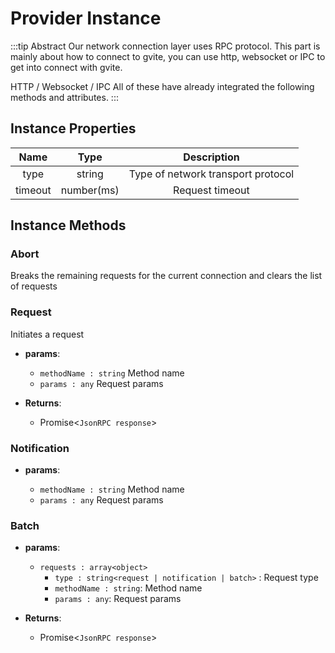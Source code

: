 # Provider Instance

:::tip Abstract
Our network connection layer uses RPC protocol.
This part is mainly about how to connect to gvite, you can use http, websocket or IPC to get into connect with gvite.

HTTP / Websocket / IPC All of these have already integrated the following methods and attributes.
:::

## Instance Properties

|  Name  | Type | Description |
|:------------:|:-----:|:-----:|
| type |  string | Type of network transport protocol |
| timeout | number(ms) | Request timeout |

## Instance Methods

### Abort
Breaks the remaining requests for the current connection and clears the list of requests

### Request
Initiates a request

- **params**: 

  * `methodName : string` Method name
  * `params : any` Request params

- **Returns**:
    - Promise<`JsonRPC response`>

### Notification

- **params**: 

  * `methodName : string` Method name
  * `params : any` Request params

### Batch

- **params**: 

  * `requests : array<object>` 
	- `type : string<request | notification | batch>` : Request type
    - `methodName : string`: Method name
    - `params : any`: Request params

- **Returns**:
    - Promise<`JsonRPC response`>
